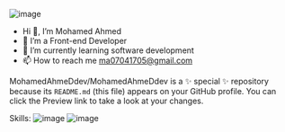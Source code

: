 
![image](https://user-images.githubusercontent.com/92859355/198895807-58e0f12f-f410-43e9-a666-9e26bd7e1728.png)




- Hi 👋, I’m Mohamed Ahmed
- 👀 I’m a Front-end Developer
- 🌱 I’m currently learning software development
- 📫 How to reach me  ma07041705@gmail.com 


MohamedAhmeDdev/MohamedAhmeDdev is a ✨ special ✨ repository because its `README.md` (this file) appears on your GitHub profile.
You can click the Preview link to take a look at your changes.

  Skills:
![image](https://raw.githubusercontent.com/danielcranney/readme-generator/main/public/icons/skills/javascript-colored.svg)
![image](https://raw.githubusercontent.com/danielcranney/readme-generator/main/public/icons/skills/php-colored.svg)


